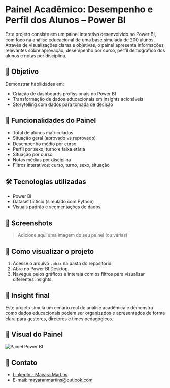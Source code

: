 # Painel Acadêmico: Desempenho e Perfil dos Alunos – Power BI

Este projeto consiste em um painel interativo desenvolvido no Power BI, com foco na análise educacional de uma base simulada de 200 alunos. Através de visualizações claras e objetivas, o painel apresenta informações relevantes sobre aprovação, desempenho por curso, perfil demográfico dos alunos e notas por disciplina.

## 🎯 Objetivo

Demonstrar habilidades em:
- Criação de dashboards profissionais no Power BI
- Transformação de dados educacionais em insights acionáveis
- Storytelling com dados para tomada de decisão

## 🧩 Funcionalidades do Painel

- Total de alunos matriculados
- Situação geral (aprovado vs reprovado)
- Desempenho médio por curso
- Perfil por sexo, turno e faixa etária
- Situação por curso
- Notas médias por disciplina
- Filtros interativos: curso, turno, sexo, situação

## 🛠️ Tecnologias utilizadas

- Power BI
- Dataset fictício (simulado com Python)
- Visuals padrão e segmentações de dados

## 📌 Screenshots

> Adicione aqui uma imagem do seu painel (ou várias)

## 🚀 Como visualizar o projeto

1. Acesse o arquivo `.pbix` na pasta do repositório.
2. Abra no Power BI Desktop.
3. Navegue pelos gráficos e interaja com os filtros para visualizar diferentes insights.

## 🧠 Insight final

Este projeto simula um cenário real de análise acadêmica e demonstra como dados educacionais podem ser organizados e apresentados de forma clara para gestores, diretores e times pedagógicos.

## 📸 Visual do Painel

![Painel Power BI](./NOME_DA_IMAGEM.png)


## 📎 Contato

- [LinkedIn - Mayara Martins](https://www.linkedin.com/in/mayaranmartins/)
- E-mail: mayaranmartins@outlook.com

